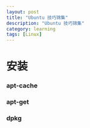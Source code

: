 ```yaml
---
layout: post
title: "Ubuntu 技巧锦集"
description: "Ubuntu 技巧锦集"
category: learning
tags: [Linux]
---
```



# 安装

### apt-cache

### apt-get

### dpkg

